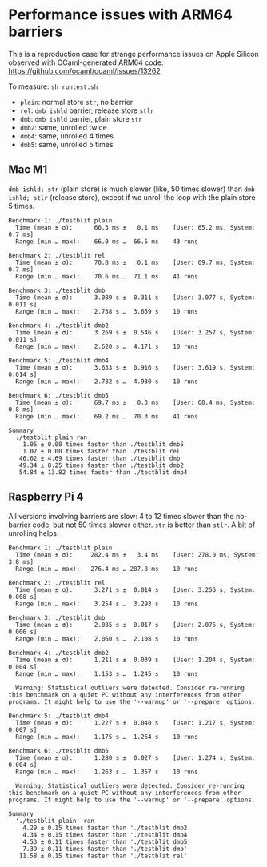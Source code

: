 # Performance issues with ARM64 barriers

This is a reproduction case for strange performance issues on Apple Silicon observed with OCaml-generated ARM64 code: https://github.com/ocaml/ocaml/issues/13262

To measure: `sh runtest.sh`

- `plain`: normal store `str`, no barrier
- `rel`: `dmb ishld` barrier, release store `stlr`
- `dmb`: `dmb ishld` barrier, plain store `str`
- `dmb2`: same, unrolled twice
- `dmb4`: same, unrolled 4 times
- `dmb5`: same, unrolled 5 times

## Mac M1

`dmb ishld; str` (plain store) is much slower (like, 50 times slower) than `dmb ishld; stlr` (release store), except if we unroll the loop with the plain store 5 times.

```
Benchmark 1: ./testblit plain
  Time (mean ± σ):      66.3 ms ±   0.1 ms    [User: 65.2 ms, System: 0.7 ms]
  Range (min … max):    66.0 ms …  66.5 ms    43 runs
 
Benchmark 2: ./testblit rel
  Time (mean ± σ):      70.8 ms ±   0.1 ms    [User: 69.7 ms, System: 0.7 ms]
  Range (min … max):    70.6 ms …  71.1 ms    41 runs
 
Benchmark 3: ./testblit dmb
  Time (mean ± σ):      3.089 s ±  0.311 s    [User: 3.077 s, System: 0.011 s]
  Range (min … max):    2.738 s …  3.659 s    10 runs
 
Benchmark 4: ./testblit dmb2
  Time (mean ± σ):      3.269 s ±  0.546 s    [User: 3.257 s, System: 0.011 s]
  Range (min … max):    2.620 s …  4.171 s    10 runs
 
Benchmark 5: ./testblit dmb4
  Time (mean ± σ):      3.633 s ±  0.916 s    [User: 3.619 s, System: 0.014 s]
  Range (min … max):    2.782 s …  4.930 s    10 runs
 
Benchmark 6: ./testblit dmb5
  Time (mean ± σ):      69.7 ms ±   0.3 ms    [User: 68.4 ms, System: 0.8 ms]
  Range (min … max):    69.2 ms …  70.3 ms    41 runs
 
Summary
  ./testblit plain ran
    1.05 ± 0.00 times faster than ./testblit dmb5
    1.07 ± 0.00 times faster than ./testblit rel
   46.62 ± 4.69 times faster than ./testblit dmb
   49.34 ± 8.25 times faster than ./testblit dmb2
   54.84 ± 13.82 times faster than ./testblit dmb4
```

## Raspberry Pi 4

All versions involving barriers are slow: 4 to 12 times slower than the no-barrier code, but not 50 times slower either.  `str` is better than `stlr`.  A bit of unrolling helps.

```
Benchmark 1: ./testblit plain
  Time (mean ± σ):     282.4 ms ±   3.4 ms    [User: 278.0 ms, System: 3.8 ms]
  Range (min … max):   276.4 ms … 287.8 ms    10 runs
 
Benchmark 2: ./testblit rel
  Time (mean ± σ):      3.271 s ±  0.014 s    [User: 3.256 s, System: 0.008 s]
  Range (min … max):    3.254 s …  3.293 s    10 runs
 
Benchmark 3: ./testblit dmb
  Time (mean ± σ):      2.085 s ±  0.017 s    [User: 2.076 s, System: 0.006 s]
  Range (min … max):    2.060 s …  2.108 s    10 runs
 
Benchmark 4: ./testblit dmb2
  Time (mean ± σ):      1.211 s ±  0.039 s    [User: 1.204 s, System: 0.004 s]
  Range (min … max):    1.153 s …  1.245 s    10 runs
 
  Warning: Statistical outliers were detected. Consider re-running this benchmark on a quiet PC without any interferences from other programs. It might help to use the '--warmup' or '--prepare' options.
 
Benchmark 5: ./testblit dmb4
  Time (mean ± σ):      1.227 s ±  0.040 s    [User: 1.217 s, System: 0.007 s]
  Range (min … max):    1.175 s …  1.264 s    10 runs
 
Benchmark 6: ./testblit dmb5
  Time (mean ± σ):      1.280 s ±  0.027 s    [User: 1.274 s, System: 0.004 s]
  Range (min … max):    1.263 s …  1.357 s    10 runs
 
  Warning: Statistical outliers were detected. Consider re-running this benchmark on a quiet PC without any interferences from other programs. It might help to use the '--warmup' or '--prepare' options.
 
Summary
  './testblit plain' ran
    4.29 ± 0.15 times faster than './testblit dmb2'
    4.34 ± 0.15 times faster than './testblit dmb4'
    4.53 ± 0.11 times faster than './testblit dmb5'
    7.39 ± 0.11 times faster than './testblit dmb'
   11.58 ± 0.15 times faster than './testblit rel'
```
